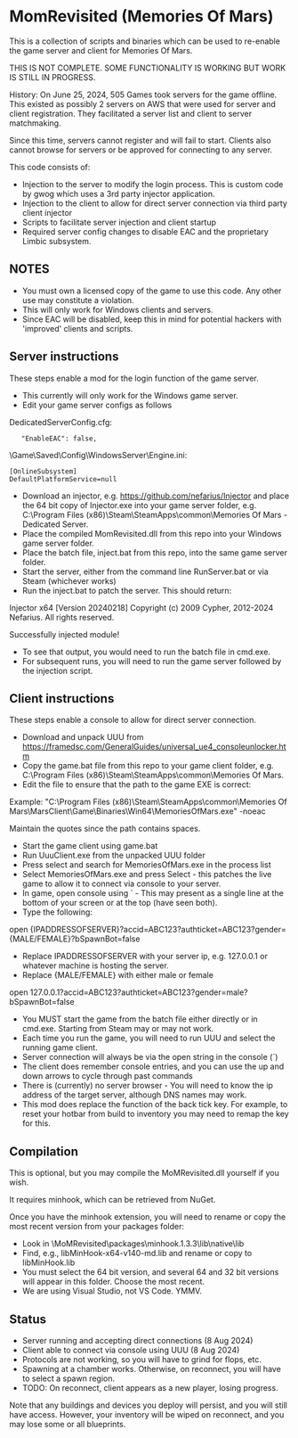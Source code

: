 # MomRevisited (Memories Of Mars)

This is a collection of scripts and binaries which can be used to re-enable the game server and client for Memories Of Mars.

THIS IS NOT COMPLETE.  SOME FUNCTIONALITY IS WORKING BUT WORK IS STILL IN PROGRESS.

History:
  On June 25, 2024, 505 Games took servers for the game offline.  This existed as possibly 2 servers on AWS that were used for server and client registration.  They facilitated a server list and client to server matchmaking.

  Since this time, servers cannot register and will fail to start.  Clients also cannot browse for servers or be approved for connecting to any server.

  This code consists of:
  - Injection to the server to modify the login process.  This is custom code by gwog which uses a 3rd party injector application.
  - Injection to the client to allow for direct server connection via third party client injector
  - Scripts to facilitate server injection and client startup
  - Required server config changes to disable EAC and the proprietary Limbic subsystem.

## NOTES

  - You must own a licensed copy of the game to use this code.  Any other use may constitute a violation.
  - This will only work for Windows clients and servers.
  - Since EAC will be disabled, keep this in mind for potential hackers with 'improved' clients and scripts.

## Server instructions

These steps enable a mod for the login function of the game server.

  - This currently will only work for the Windows game server.
  - Edit your game server configs as follows

DedicatedServerConfig.cfg:
```
   "EnableEAC": false,
```
\Game\Saved\Config\WindowsServer\Engine.ini:
```
[OnlineSubsystem]
DefaultPlatformService=null
```
  - Download an injector, e.g. https://github.com/nefarius/Injector and place the 64 bit copy of Injector.exe into your game server folder, e.g. C:\Program Files (x86)\Steam\SteamApps\common\Memories Of Mars - Dedicated Server.
  - Place the compiled MomRevisited.dll from this repo into your Windows game server folder.
  - Place the batch file, inject.bat from this repo, into the same game server folder.
  - Start the server, either from the command line RunServer.bat or via Steam (whichever works)
  - Run the inject.bat to patch the server.  This should return:

Injector x64 [Version 20240218]
Copyright (c) 2009 Cypher, 2012-2024 Nefarius. All rights reserved.

Successfully injected module!

  - To see that output, you would need to run the batch file in cmd.exe.
  - For subsequent runs, you will need to run the game server followed by the injection script.

## Client instructions

These steps enable a console to allow for direct server connection.

 - Download and unpack UUU from https://framedsc.com/GeneralGuides/universal_ue4_consoleunlocker.htm
 - Copy the game.bat file from this repo to your game client folder, e.g. C:\Program Files (x86)\Steam\SteamApps\common\Memories Of Mars.
 - Edit the file to ensure that the path to the game EXE is correct:

Example:
"C:\Program Files (x86)\Steam\SteamApps\common\Memories Of Mars\MarsClient\Game\Binaries\Win64\MemoriesOfMars.exe" -noeac

Maintain the quotes since the path contains spaces.

  - Start the game client using game.bat
  - Run UuuClient.exe from the unpacked UUU folder
  - Press select and search for MemoriesOfMars.exe in the process list
  - Select MemoriesOfMars.exe and press Select - this patches the live game to allow it to connect via console to your server.
  - In game, open console using ` - This may present as a single line at the bottom of your screen or at the top (have seen both).
  - Type the following:

open {IPADDRESSOFSERVER}?accid=ABC123?authticket=ABC123?gender={MALE/FEMALE}?bSpawnBot=false

  - Replace IPADDRESSOFSERVER with your server ip, e.g. 127.0.0.1 or whatever machine is hosting the server.
  - Replace {MALE/FEMALE} with either male or female

open 127.0.0.1?accid=ABC123?authticket=ABC123?gender=male?bSpawnBot=false

  - You MUST start the game from the batch file either directly or in cmd.exe.  Starting from Steam may or may not work.
  - Each time you run the game, you will need to run UUU and select the running game client.
  - Server connection will always be via the open string in the console (`)
  - The client does remember console entries, and you can use the up and down arrows to cycle through past commands
  - There is (currently) no server browser - You will need to know the ip address of the target server, although DNS names may work.
  - This mod does replace the function of the back tick key.  For example, to reset your hotbar from build to inventory you may need to remap the key for this.

## Compilation

This is optional, but you may compile the MoMRevisited.dll yourself if you wish.

It requires minhook, which can be retrieved from NuGet.

Once you have the minhook extension, you will need to rename or copy the most recent version from your packages folder:

  - Look in \MoMRevisited\packages\minhook.1.3.3\lib\native\lib
  - Find, e.g., libMinHook-x64-v140-md.lib and rename or copy to libMinHook.lib
  - You must select the 64 bit version, and several 64 and 32 bit versions will appear in this folder.  Choose the most recent.
  - We are using Visual Studio, not VS Code.  YMMV.

## Status
  - Server running and accepting direct connections (8 Aug 2024)
  - Client able to connect via console using UUU (8 Aug 2024)
  - Protocols are not working, so you will have to grind for flops, etc.
  - Spawning at a chamber works.  Otherwise, on reconnect, you will have to select a spawn region.
  - TODO: On reconnect, client appears as a new player, losing progress.

Note that any buildings and devices you deploy will persist, and you will still have access.  However, your inventory will be wiped on reconnect, and you may lose some or all blueprints.

